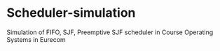 # Scheduler-simulation
Simulation of FIFO, SJF, Preemptive SJF scheduler in Course Operating Systems in Eurecom
